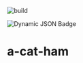 ![build](https://github.com/olev-mutso/a-cat-ham/actions/workflows/build-ui.yml/badge.svg)

![Dynamic JSON Badge](https://img.shields.io/badge/dynamic/json?url=https%3A%2F%2Fapi.github.com%2Frepos%2Folev-mutso%2Fa-cat-ham%2Factions%2Fworkflows%2F141584469%2Fruns%3Fstatus%3Dcompleted%26per_page%3D1&query=%24.workflow_runs%5B0%5D.run_started_at&label=deployed%20at)

# a-cat-ham
